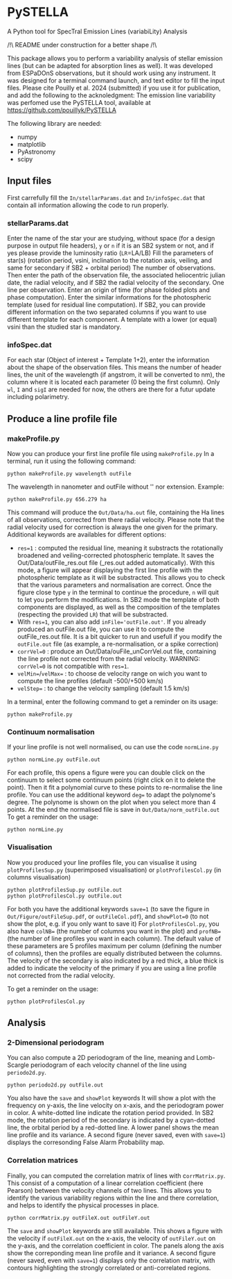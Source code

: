 # PySTELLA
A Python tool for SpecTral Emission Lines (variabiLity) Analysis

/!\ README under construction for a better shape /!\

This package allows you to perform a variability analysis of stellar emission lines (but can be adapted for absorption lines as well).
It was developed from ESPaDOnS observations, but it should work using any instrument.
It was designed for a terminal command launch, and text editor to fill the input files.
Please cite Pouilly et al. 2024 (submitted) if you use it for publication, and add the following to the acknoledgment:
The emission line variability was perfomed use the PySTELLA tool, available at https://github.com/pouillyk/PySTELLA

The following library are needed:
- numpy
- matplotlib
- PyAstronomy
- scipy

## Input files
First carrefully fill the `In/stellarParams.dat` and `In/infoSpec.dat` that contain all information allowing the code to run properly.

### stellarParams.dat
Enter the name of the star your are studying, without space (for a design purpose in output file headers), `y` or `n` if it is an SB2 system or not, and if yes please provide the luminosity ratio (`LR`=LA/LB)
Fill the parameters of star(s) (rotation period, vsini, inclination to the rotation axis, veiling, and same for secondary if SB2 + orbital period)
The number of observations.
Then enter the path of the observation file, the associated heliocentric julian date, the radial velocity, and if SB2 the radial velocity of the secondary. One line per observation.
Enter an origin of time (for phase folded plots and phase computation).
Enter the similar informations for the photospheric template (used for residual line computation). If SB2, you can provide different information on the two separated columns if you want to use different template for each component. A template with a lower (or equal) vsini than the studied star is mandatory.

### infoSpec.dat
For each star (Object of interest + Template 1+2), enter the information about the shape of the observation files. This means the number of header lines, the unit of the wavelength (if angstrom, it will be converted to nm), the column where it is located each parameter (0 being the first column). Only `wl`, `I` and `sigI` are needed for now, the others are there for a futur update including polarimetry.

## Produce a line profile file
### makeProfile.py
Now you can produce your first line profile file using `makeProfile.py`
In a terminal, run it using the following command:
```
python makeProfile.py wavelength outFile
```
The wavelength in nanometer and outFile without '' nor extension. Example:
```
python makeProfile.py 656.279 ha
```
This command will produce the `Out/Data/ha.out` file, containing the Ha lines of all observations, corrected from there radial velocity. Please note that the radial velocity used for correction is always the one given for the primary. Additional keywords are availables for different options:

 - `res=1` : computed the residual line, meaning it substracts the rotationally broadened and veiling-corrected photospheric template. It saves the Out/Data/outFile_res.out file (_res.out added automatically). With this mode, a figure will appear displaying the first line profile with the photospheric template as it will be substracted. This allows you to check that the various parameters and normalisation are correct. Once the figure close type `y` in the terminal to continue the procedure, `n` will quit to let you perform the modifications. In SB2 mode the template of both components are displayed, as well as the composition of the templates (respecting the provided `LR`) that will be substracted.
 - With `res=1`, you can also add `inFile='outFile.out'`. If you already produced an outFile.out file, you can use it to compute the outFile_res.out file. It is a bit quicker to run and usefull if you modify the `outFile.out` file (as example, a re-normalisation, or a spike correction)
 - `corrVel=0` : produce an Out/Data/ouFile_unCorrVel.out file, containing the line profile not corrected from the radial velocity. WARNING: `corrVel=0` is not compatible with `res=1`.
 - `velMin=`/`velMax=` : to choose de velocity range on wich you want to compute the line profiles (default -500/+500 km/s)
 - `velStep=` : to change the velocity sampling (default 1.5 km/s)

In a terminal, enter the following command to get a reminder on its usage:
```
python makeProfile.py
```

### Continuum normalisation
If your line profile is not well normalised, ou can use the code `normLine.py`
```
python normLine.py outFile.out
```

For each profile, this opens a figure were you can double click on the continuum to select some continuum points (right click on it to delete the point). Then it fit a polynomial curve to these points to re-normalise the line profile. 
You can use the additional keyword `deg=` to adapt the polynome's degree.
The polynome is shown on the plot when you select more than 4 points.
At the end the normalised file is save in `Out/Data/norm_outFile.out`
To get a reminder on the usage:
```
python normLine.py
```
### Visualisation
Now you produced your line profiles file, you can visualise it using `plotProfilesSup.py` (superimposed visualisation) or `plotProfilesCol.py` (in columns visualisation)
```
python plotProfilesSup.py outFile.out
python plotProfilesCol.py outFile.out
```

For both you have the additional keywords `save=1` (to save the figure in `Out/Figure/outFileSup.pdf`, or `outFileCol.pdf`), and `showPlot=0` (to not show the plot, e.g. if you only want to save it)
For `plotProfilesCol.py`, you also have `colNB=` (the number of columns you want in the plot) and `profNB=` (the number of line profiles you want in each column). The default value of these parameters are 5 profiles maximum per column (defining the number of columns), then the profiles are equally distributed between the columns. The velocity of the secondary is also indicated by a red thick, a blue thick is added to indicate the velocity of the primary if you are using a line profile not corrected from the radial velocity.

To get a reminder on the usage:
```
python plotProfilesCol.py
```
## Analysis
### 2-Dimensional periodogram
You can also compute a 2D periodogram of the line, meaning and Lomb-Scargle periodogram of each velocity channel of the line using `periodo2d.py`.
```
python periodo2d.py outFile.out
```

You also have the `save` and `showPlot` keywords
It will show a plot with the frequency on y-axis, the line velocity on x-axis, and the periodogram power in color. A white-dotted line indicate the rotation period provided. In SB2 mode, the rotation period of the secondary is indicated by a cyan-dotted line, the orbital period by a red-dotted line.
A lower panel shows the mean line profile and its variance.
A second figure (never saved, even with `save=1`) displays the corresonding False Alarm Probability map.

### Correlation matrices
Finally, you can computed the correlation matrix of lines with c`orrMatrix.py`. This consist of a computation of a linear correlation coefficient (here Pearson) between the velocity channels of two lines. This allows you to identify the various variability regions within the line and there correlation, and helps to identify the physical processes in place.
```
python corrMatrix.py outFileX.out outFileY.out
```
The `save` and `showPlot` keywords are still available.
This shows a figure with the velocity if `outFileX.out` on the x-axis, the velocity of `outFileY.out` on the y-axis, and the correlation coefficient in color.
The panels along the axis show the correponding mean line profile and it variance.
A second figure (never saved, even with `save=1`) displays only the correlation matrix, with contours highlighting the strongly correlated or anti-correlated regions.




